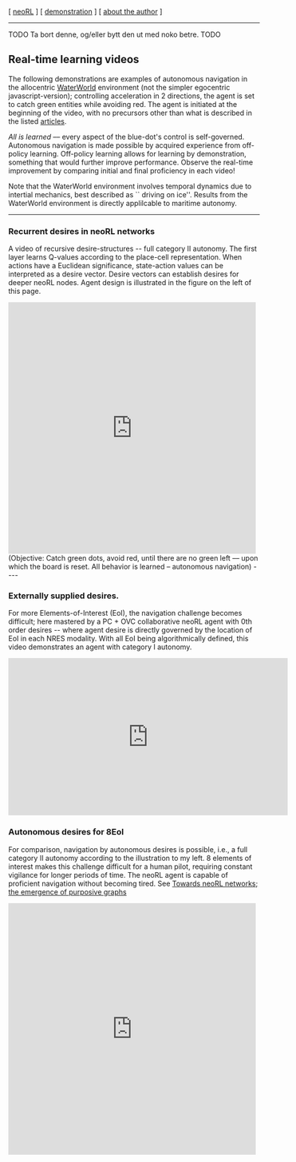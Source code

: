 [ [neoRL](index.md) ]   [ [demonstration](demonstrations.md) ]     [ [about the author](./about_the_author.md) ]

-----------------------------------------------------

TODO Ta bort denne, og/eller bytt den ut med noko betre. TODO 

## Real-time learning videos
The following demonstrations are examples of autonomous navigation in the allocentric
[WaterWorld](https://pygame-learning-environment.readthedocs.io/en/latest/user/games/waterworld.html) environment (not the simpler egocentric javascript-version);
    controlling acceleration in 2 directions, the agent is set to catch green entities while avoiding red.
The agent is initiated at the beginning of the video, with no precursors other than what is described in the listed [articles](./index.md). 

*All is learned* –– every aspect of the blue-dot's control is self-governed. 
Autonomous navigation is made possible by acquired experience from off-policy learning.
Off-policy learning allows for learning by demonstration, something that would further improve performance.
Observe the real-time improvement by comparing initial and final proficiency in each video!

Note that the WaterWorld environment involves temporal dynamics due to intertial mechanics, best described as `` driving on ice''.
Results from the WaterWorld environment is directly applilcable to maritime autonomy.



------------------------------------------

### Recurrent desires in neoRL networks
A video of recursive desire-structures -- full category II autonomy. 
The first layer learns Q-values according to the place-cell representation. 
When actions have a Euclidean significance, state-action values can be interpreted as a desire vector.
Desire vectors can establish desires for deeper neoRL nodes.
Agent design is illustrated in the figure on the left of this page.

<iframe src="https://player.vimeo.com/video/685172019?h=bf434220e7&amp;badge=0&amp;autopause=0&amp;player_id=0&amp;app_id=58479" width="496" height="504" frameborder="0" allow="autoplay; fullscreen; picture-in-picture" allowfullscreen title="A neoRL agent governed by recurrent desires."></iframe>
(Objective: Catch green dots, avoid red, until there are no green left –– upon which the board is reset. All behavior is learned – autonomous navigation)
----

### Externally supplied desires.

For more Elements-of-Interest (EoI), the navigation challenge becomes difficult;
here mastered by a PC + OVC collaborative neoRL agent with 0th order desires -- where agent desire is directly governed by the location of EoI in each NRES modality.
With all EoI being algorithmically defined, this video demonstrates an agent with category I autonomy.

<iframe width="560" height="315" src="https://www.youtube.com/embed/ZyvxaMnm92s" title="YouTube video player" frameborder="0" allow="accelerometer; autoplay; clipboard-write; encrypted-media; gyroscope; picture-in-picture" allowfullscreen></iframe>

### Autonomous desires for 8EoI

For comparison, navigation by autonomous desires is possible, i.e., a full category II autonomy according to the illustration to my left.
8 elements of interest makes this challenge difficult for a human pilot, requiring constant vigilance for longer periods of time.
The neoRL agent is capable of proficient navigation without becoming tired. 
See [Towards neoRL networks; the emergence of purposive graphs](https://ar5iv.org/abs/2202.12622)

<iframe src="https://player.vimeo.com/video/696086825?h=9de753f18f&amp;title=0&amp;byline=0&amp;portrait=0&amp;speed=0&amp;badge=0&amp;autopause=0&amp;player_id=0&amp;app_id=58479" width="496" height="504" frameborder="0" allow="autoplay; fullscreen; picture-in-picture" allowfullscreen title="Category II autonomy by neoRL graphs."></iframe>

